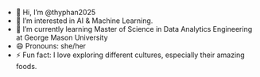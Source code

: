 - 👋 Hi, I’m @thyphan2025
- 👀 I’m interested in AI & Machine Learning.
- 🌱 I’m currently learning Master of Science in Data Analytics Engineering at George Mason University
- 😄 Pronouns: she/her
- ⚡ Fun fact: I love exploring different cultures, especially their amazing foods.
  
<!---
thyphan2025/thyphan2025 is a ✨ special ✨ repository because its `README.md` (this file) appears on your GitHub profile.
You can click the Preview link to take a look at your changes.
--->
